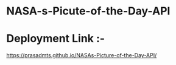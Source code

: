 # NASA-s-Picute-of-the-Day-API

# Deployment Link :-
 https://prasadmts.github.io/NASAs-Picture-of-the-Day-API/
